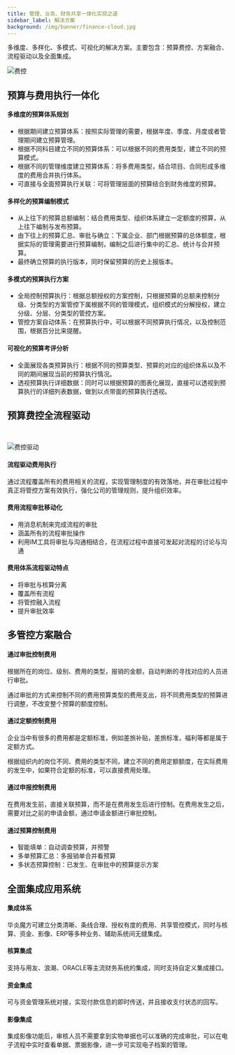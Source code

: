 ```yaml
---
title: 管理、业务、财务共享一体化实现之道
sidebar_label: 解决方案
background: /img/banner/finance-cloud.jpg
---
```


多维度、多样化、多模式、可视化的解决方案。主要包含：预算费控、方案融合、流程驱动以及全面集成。

![费控](/assets/mac_mobile_list.png)

## 预算与费用执行一体化

#### 多维度的预算体系规划

- 根据期间建立预算体系：按照实际管理的需要，根据年度、季度、月度或者管理期间建立预算管理。
- 根据不同科目建立不同的预算体系：可以根据不同的费用类型，建立不同的预算模式。
- 根据不同的管理维度建立预算体系：将多费用类型，结合项目、合同形成多维度的费用合并执行体系。
- 可直接与全面预算执行关联：可将管理层面的预算结合到财务维度的预算。

#### 多样化的预算编制模式

- 从上往下的预算总额编制：结合费用类型、组织体系建立一定额度的预算，从上往下编制与发布预算。
- 由下往上的预算汇总、审批与确立：下属企业、部门根据预算的总体额度，根据实际的管理需要进行预算编制，编制之后进行集中的汇总、统计与合并预算。
- 最终确立预算的执行版本，同时保留预算的历史上报版本。

#### 多模式的预算执行方案

- 全局控制预算执行：根据总额授权的方案控制，只根据预算的总额来控制分级、分类型的方案管控下属根据不同的管理模式，组织模式的分解授权，建立分级、分层、分类型的管控方案。
- 管控方案自动体系：在预算执行中，可以根据不同预算执行情况，以及控制范围，根据百分比来提醒。

#### 可视化的预算考评分析

- 全面展现各类预算执行：根据不同的预算类型、预算的对应的组织体系以及不同的期间展现当前的预算执行情况。
- 透视预算执行详细数据：同时可以根据预算的图表化展现，直接可以透视到预算执行的详细列表数据，做到以点带面的预算执行透视。

## 预算费控全流程驱动

<br/>

![费控驱动](/assets/workflow/flowchart.png)

#### 流程驱动费用执行
通过流程覆盖所有的费用相关的流程，实现管理制度的有效落地，并在审批过程中真正将管控方案有效执行，强化公司的管理规则，提升组织效率。

#### 费用流程审批移动化
- 用消息机制来完成流程的审批
- 涵盖所有的流程审批操作
- 利用IM工具将审批与沟通相结合，在流程过程中直接可发起对流程的讨论与沟通


#### 费用体系流程驱动特点

- 将审批与核算分离
- 覆盖所有流程
- 将管控融入流程
- 提升审批效率

## 多管控方案融合

#### 通过审批控制费用
根据所在的岗位、级别、费用的类型，报销的金额，自动判断的寻找对应的人员进行审批。

通过审批的方式来控制不同的费用预算类型的费用支出，将不同费用类型的预算进行调整，不改变整个预算的额度控制。

#### 通过定额控制费用
企业当中有很多的费用都是定额标准，例如差旅补贴，差旅标准，福利等都是属于定额方式。

根据组织内的岗位不同、费用的类型不同，建立不同的费用定额额度，在实际费用的发生中，如果符合定额的标准，可以直接费用处理。

#### 通过申报控制费用
在费用发生前，直接关联预算，而不是在费用发生后进行控制。在费用发生之后，需要对比之前的申请金额，通过申请金额进行审批控制。

#### 通过预算控制费用
- 智能填单：自动调查预算，并预警
- 多单预算汇总：多报销单合并看预算
- 多状态预算控制：已发生、在审批中的预算提示方案

## 全面集成应用系统

#### 集成体系
华炎魔方可建立分类清晰、条线合理、授权有度的费用、共享管控模式，同时与核算、资金、影像、ERP等多种业务、辅助系统间无缝集成。

#### 核算集成
支持与用友、浪潮、ORACLE等主流财务系统的集成，同时支持自定义集成接口。

#### 资金集成
可与资金管理系统对接，实现付款信息的即时传送，并且接收支付状态的回写。

#### 影像集成
集成影像功能后，审核人员不需要拿到实物单据也可以准确的完成审批，可以在电子流程中实时查看单据、票据影像，进一步可实现电子档案的管理。
